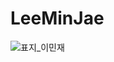 # LeeMinJae
![표지_이민재](https://user-images.githubusercontent.com/60260284/113490332-3403bc80-9504-11eb-9943-b4b4c09c7a19.png)

